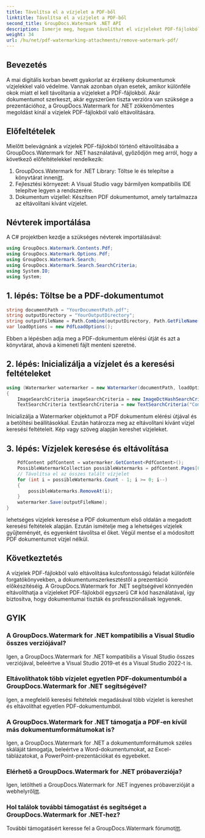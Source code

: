 ```yaml
---
title: Távolítsa el a vízjelet a PDF-ből
linktitle: Távolítsa el a vízjelet a PDF-ből
second_title: GroupDocs.Watermark .NET API
description: Ismerje meg, hogyan távolíthat el vízjeleket PDF-fájlokból a GroupDocs.Watermark for .NET segítségével. Egyszerű lépések a professzionális dokumentumszerkesztéshez.
weight: 34
url: /hu/net/pdf-watermarking-attachments/remove-watermark-pdf/
---
```

## Bevezetés
A mai digitális korban bevett gyakorlat az érzékeny dokumentumok vízjelekkel való védelme. Vannak azonban olyan esetek, amikor különféle okok miatt el kell távolítania a vízjeleket a PDF-fájlokból. Akár dokumentumot szerkeszt, akár egyszerűen tiszta verzióra van szüksége a prezentációhoz, a GroupDocs.Watermark for .NET zökkenőmentes megoldást kínál a vízjelek PDF-fájlokból való eltávolítására.
## Előfeltételek
Mielőtt belevágnánk a vízjelek PDF-fájlokból történő eltávolításába a GroupDocs.Watermark for .NET használatával, győződjön meg arról, hogy a következő előfeltételekkel rendelkezik:
1.  GroupDocs.Watermark for .NET Library: Töltse le és telepítse a könyvtárat innen[itt](https://releases.groupdocs.com/Watermark/net/).
2. Fejlesztési környezet: A Visual Studio vagy bármilyen kompatibilis IDE telepítve legyen a rendszerére.
3. Dokumentum vízjellel: Készítsen PDF dokumentumot, amely tartalmazza az eltávolítani kívánt vízjelet.

## Névterek importálása
A C# projektben kezdje a szükséges névterek importálásával:
```csharp
using GroupDocs.Watermark.Contents.Pdf;
using GroupDocs.Watermark.Options.Pdf;
using GroupDocs.Watermark.Search;
using GroupDocs.Watermark.Search.SearchCriteria;
using System.IO;
using System;
```
## 1. lépés: Töltse be a PDF-dokumentumot
```csharp
string documentPath = "YourDocumentPath.pdf";
string outputDirectory = "YourOutputDirectory";
string outputFileName = Path.Combine(outputDirectory, Path.GetFileName(documentPath));
var loadOptions = new PdfLoadOptions();
```
Ebben a lépésben adja meg a PDF-dokumentum elérési útját és azt a könyvtárat, ahová a kimeneti fájlt menteni szeretné.
## 2. lépés: Inicializálja a vízjelet és a keresési feltételeket
```csharp
using (Watermarker watermarker = new Watermarker(documentPath, loadOptions))
{
    ImageSearchCriteria imageSearchCriteria = new ImageDctHashSearchCriteria(Constants.LogoPng);
    TextSearchCriteria textSearchCriteria = new TextSearchCriteria("Company Name");
```
Inicializálja a Watermarker objektumot a PDF dokumentum elérési útjával és a betöltési beállításokkal. Ezután határozza meg az eltávolítani kívánt vízjel keresési feltételeit. Kép vagy szöveg alapján kereshet vízjeleket.
## 3. lépés: Vízjelek keresése és eltávolítása
```csharp
    PdfContent pdfContent = watermarker.GetContent<PdfContent>();
    PossibleWatermarkCollection possibleWatermarks = pdfContent.Pages[0].Search(imageSearchCriteria.Or(textSearchCriteria));
    // Távolítsa el az összes talált vízjelet
    for (int i = possibleWatermarks.Count - 1; i >= 0; i--)
    {
        possibleWatermarks.RemoveAt(i);
    }
    watermarker.Save(outputFileName);
}
```
lehetséges vízjelek keresése a PDF dokumentum első oldalán a megadott keresési feltételek alapján. Ezután ismételje meg a lehetséges vízjelek gyűjteményét, és egyenként távolítsa el őket. Végül mentse el a módosított PDF dokumentumot vízjel nélkül.

## Következtetés
A vízjelek PDF-fájlokból való eltávolítása kulcsfontosságú feladat különféle forgatókönyvekben, a dokumentumszerkesztéstől a prezentáció előkészítéséig. A GroupDocs.Watermark for .NET segítségével könnyedén eltávolíthatja a vízjeleket PDF-fájlokból egyszerű C# kód használatával, így biztosítva, hogy dokumentumai tiszták és professzionálisak legyenek.
## GYIK
### A GroupDocs.Watermark for .NET kompatibilis a Visual Studio összes verziójával?
Igen, a GroupDocs.Watermark for .NET kompatibilis a Visual Studio összes verziójával, beleértve a Visual Studio 2019-et és a Visual Studio 2022-t is.
### Eltávolíthatok több vízjelet egyetlen PDF-dokumentumból a GroupDocs.Watermark for .NET segítségével?
Igen, a megfelelő keresési feltételek megadásával több vízjelet is kereshet és eltávolíthat egyetlen PDF-dokumentumból.
### A GroupDocs.Watermark for .NET támogatja a PDF-en kívül más dokumentumformátumokat is?
Igen, a GroupDocs.Watermark for .NET a dokumentumformátumok széles skáláját támogatja, beleértve a Word-dokumentumokat, az Excel-táblázatokat, a PowerPoint-prezentációkat és egyebeket.
### Elérhető a GroupDocs.Watermark for .NET próbaverziója?
 Igen, letöltheti a GroupDocs.Watermark for .NET ingyenes próbaverzióját a webhelyről[itt](https://releases.groupdocs.com/).
### Hol találok további támogatást és segítséget a GroupDocs.Watermark for .NET-hez?
 További támogatásért keresse fel a GroupDocs.Watermark fórumot[itt](https://forum.groupdocs.com/c/watermark/19).